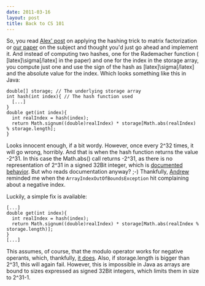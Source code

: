 ```yaml
---
date: 2011-03-16
layout: post
title: Back to CS 101
---
```


So, you read [Alex'
post](http://blog.smola.org/post/1130198570/hashing-for-collaborative-filtering)
on applying the hashing trick to matrix factorization or [our
paper](http://jmlr.csail.mit.edu/proceedings/papers/v9/karatzoglou10a/karatzoglou10a.pdf)
on the subject and thought you'd just go ahead and implement it. And instead of
computing two hashes, one for the Rademacher function ( [latex]\sigma[/latex] in
the paper) and one for the index in the storage array, you compute just one and
use the sign of the hash as [latex]\sigma[/latex] and the absolute value for the
index. Which looks something like this in Java:

    double[] storage; // The underlying storage array
    int hash(int index){ // The hash function used
      [...]
    }
    double get(int index){
      int realIndex = hash(index);
      return Math.signum((double)realIndex) * storage[Math.abs(realIndex) % storage.length];
    }

Looks innocent enough, if a bit wordy. However, once every 2^32 times, it will
go wrong, horribly. And that is when the hash function returns the value -2^31.
In this case the Math.abs() call returns -2^31, as there is no representation of
2^31 in a signed 32Bit integer, which is [documented
behavior](http://download.oracle.com/javase/6/docs/api/java/lang/Math.html#abs(int)).
But who reads documentation anyway? ;-) Thankfully, [Andrew](http://a1k0n.net/)
reminded me when the `ArrayIndexOutOfBoundsException` hit complaining about a
negative index.

Luckily, a simple fix is available:

    [...]
    double get(int index){
      int realIndex = hash(index);
      return Math.signum((double)realIndex) * storage[Math.abs(realIndex % storage.length)];
    }
    [...]

This assumes, of course, that the modulo operator works for negative operants,
which, thankfully, [it
does](http://java.sun.com/docs/books/jls/third_edition/html/expressions.html#15.17.3).
Also, if storage.length is bigger than 2^31, this will again fail. However, this
is impossible in Java as arrays are bound to sizes expressed as signed 32Bit
integers, which limits them in size to 2^31-1.
